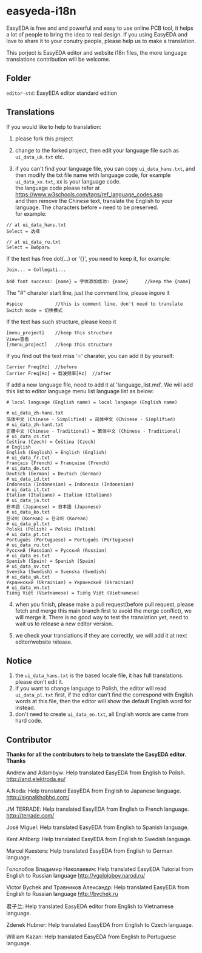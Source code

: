 # easyeda-i18n

EasyEDA is free and and powerful and easy to use online PCB tool, it helps a lot of people to bring the idea to real design. If you using EasyEDA and love to share it to your conutry people, please help us to make a translation.

This porject is EasyEDA editor and website i18n files, the more language translations contribution will be welcome.

## Folder

`editor-std`: EasyEDA editor standard edition

## Translations

If you would like to help to translation:

1) please fork this project

2) change to the forked project, then edit your language file such as `ui_data_uk.txt` etc. 

3) if you can't find your language file, you can copy `ui_data_hans.txt`, and then modify the txt file name with language code, for example `ui_data_xx.txt`, xx is your language code.   
the language code please refer at https://www.w3schools.com/tags/ref_language_codes.asp   
and then remove the Chinese text, translate the English to your language. The characters before `=` need to be preserved.  
for example:  
```
// at ui_data_hans.txt
Select = 选择

// at ui_data_ru.txt
Select = Выбрать
```   
If the text has free dot(...) or '{}', you need to keep it, for example:  
```
Join... = Collegati...

Add font success: {name} = 字体添加成功: {name}      //keep the {name}
```  
The "#" charater start line, just the comment line, please ingore it  
```
#spice            //this is comment line, don't need to translate
Switch mode = 切换模式
```

If the text has such structure, please keep it
```
[menu_project]    //keep this structure
View=查看
[/menu_project]   //keep this structure
```

If you find out the text miss '=' charater, you can add it by yourself:
```
Carrier Freq[Hz]  //before
Carrier Freq[Hz] = 载波频率[Hz]  //after
```


If add a new language file, need to add it at 'language_list.md'. We will add this list to editor language menu list
language list as below:
```
# local language (English name) = local language (English name)

# ui_data_zh-hans.txt
简体中文 (Chinese - Simplified) = 简体中文 (Chinese - Simplified)
# ui_data_zh-hant.txt
正體中文 (Chinese - Traditional) = 繁体中文 (Chinese - Traditional)
# ui_data_cs.txt
Čeština (Czech) = Čeština (Czech)
# English
English (English) = English (English)
# ui_data_fr.txt
Français (French) = Française (French)
# ui_data_de.txt
Deutsch (German) = Deutsch (German)
# ui_data_id.txt
Indonesia (Indonesian) = Indonesia (Indonesian)
# ui_data_it.txt
Italian (Italiano) = Italian (Italiano)
# ui_data_ja.txt
日本語 (Japanese) = 日本語 (Japanese)
# ui_data_ko.txt
한국어 (Korean) = 한국어 (Korean)
# ui_data_pl.txt
Polski (Polish) = Polski (Polish)
# ui_data_pt.txt
Português (Portuguese) = Português (Portuguese)
# ui_data_ru.txt
Русский (Russian) = Русский (Russian)
# ui_data_es.txt
Spanish (Spain) = Spanish (Spain)
# ui_data_sv.txt
Svenska (Swedish) = Svenska (Swedish)
# ui_data_uk.txt
Украинский (Ukrainian) = Украинский (Ukrainian)
# ui_data_vn.txt
Tiếng Việt (Vietnamese) = Tiếng Việt (Vietnamese)
```



4) when you finish, please make a pull request(before pull request, please fetch and merge this main branch first to avoid the merge conflict), we will merge it. There is no good way to test the translation yet, need to wait us to release a new editor version.

5) we check your translations if they are correctly, we will add it at next editor/website release.


## Notice

1) the `ui_data_hans.txt` is the based locale file, it has full translations. please don't edit it. 
2) if you want to change language to Polish, the editor will read `ui_data_pl.txt` first, if the editor can't find the correspond with English words at this file, then the editor will show the default English word for instead.
3) don't need to create `ui_data_en.txt`, all English words are came from hard code.


## Contributor

**Thanks for all the contributors to help to translate the EasyEDA editor. Thanks**

Andrew and Adambyw: Help translated EasyEDA from English to Polish. http://and.elektroda.eu/

A.Noda: Help translated EasyEDA from English to Japanese language. http://signalkhobho.com/

JM TERRADE:  Help translated EasyEDA from English to French language. http://terrade.com/

José Miguel: Help translated EasyEDA from English to Spanish language.

Kent Ahlberg: Help translated EasyEDA from English to Swedish language.

Marcel Kuesters: Help translated EasyEDA from English to German language.

Гололобов Владимир Николаевич: Help translated EasyEDA Tutorial from English to Russian language http://vgololobov.narod.ru/

Victor Bychek and Травников Александр: Help translated EasyEDA from English to Russian language http://bychek.ru

君子兰: Help translated EasyEDA editor from English to Vietnamese language.

Zdenek Hubner: Help translated EasyEDA from English to Czech language.

William Kazan: Help translated EasyEDA from English to Portuguese language.
